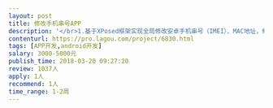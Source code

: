 ```yaml
---                
layout: post       
title: 修改手机串号APP           
description: '</br>1.基于XPosed框架实现全局修改安卓手机串号（IMEI）、MAC地址，修改信息2.写入硬件完全替换原有信息，可无限修改；</br>3.可批量导入手机串号，选择好串号后一健修改，方便高频次修改；</br>4.安卓模拟器也可以实现以上功能；</br>5. 云端认证授权，随时可取消授权，防止无授权安装使用；</br>6.适配Android4到Android8全部机型；</br>7.提供源代码，提供3个月免费维护期；</br>8.端口：安卓；</br>9.有成功经验的来，不懂的勿扰，只能表面改的勿扰！</br>'     
contenturl: https://pro.lagou.com/project/6830.html      
tags: [APP开发,android开发]            
salary: 3000-5000元          
publish_time: 2018-03-20 09:27:20         
review: 1037人                   
apply: 1人                   
recommend: 1人                   
time_range: 1-2周              
---                 
```

